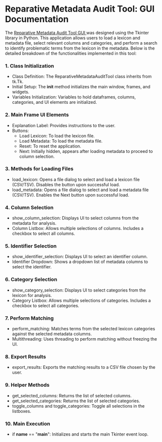 # Reparative Metadata Audit Tool: GUI Documentation
The [Reparative Metadata Audit Tool GUI ](https://github.com/kayleealexander/RMA-Tool/blob/main/Code/RMA-GUI-2.5.py) was designed using the Tkinter library in Python. This application allows users to load a lexicon and metadata file, select relevant columns and categories, and perform a search to identify problematic terms from the lexicon in the metadata. Below is the detailed breakdown of the functionalities implemented in this tool:


### 1. Class Initialization
  - Class Definition: The ReparativeMetadataAuditTool class inherits from tk.Tk.
  - Initial Setup: The __init__ method initializes the main window, frames, and widgets.
  - Variables Initialization: Variables to hold dataframes, columns, categories, and UI elements are initialized.

### 2. Main Frame UI Elements
  - Explanation Label: Provides instructions to the user.
  - Buttons:
    - Load Lexicon: To load the lexicon file.
    - Load Metadata: To load the metadata file.
    - Reset: To reset the application.
    - Next: Initially hidden, appears after loading metadata to proceed to column selection.

### 3. Methods for Loading Files
  - load_lexicon: Opens a file dialog to select and load a lexicon file (CSV/TSV). Disables the button upon successful load.
  - load_metadata: Opens a file dialog to select and load a metadata file (CSV/TSV). Enables the Next button upon successful load.

### 4. Column Selection
  - show_column_selection: Displays UI to select columns from the metadata for analysis.
  - Column Listbox: Allows multiple selections of columns. Includes a checkbox to select all columns.

### 5. Identifier Selection
  - show_identifier_selection: Displays UI to select an identifier column.
  - Identifier Dropdown: Shows a dropdown list of metadata columns to select the identifier.

### 6. Category Selection
  - show_category_selection: Displays UI to select categories from the lexicon for analysis.
  - Category Listbox: Allows multiple selections of categories. Includes a checkbox to select all categories.

### 7. Perform Matching
  - perform_matching: Matches terms from the selected lexicon categories against the selected metadata columns.
  - Multithreading: Uses threading to perform matching without freezing the UI.

### 8. Export Results
  - export_results: Exports the matching results to a CSV file chosen by the user.

### 9. Helper Methods
  - get_selected_columns: Returns the list of selected columns.
  - get_selected_categories: Returns the list of selected categories.
  - toggle_columns and toggle_categories: Toggle all selections in the listboxes.

### 10. Main Execution
  - if __name__ == "__main__": Initializes and starts the main Tkinter event loop.
